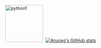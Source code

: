 <a href="https://www.credly.com/badges/8ec579ef-8f64-4069-a930-04b1b80f2278" target="_blank"><img src="https://images.credly.com/size/340x340/images/68c0b94d-f6ac-40b1-a0e0-921439eb092e/image.png" alt="python1" width="120" /></a>&nbsp;
[![Anurag's GitHub stats](https://github-readme-stats.vercel.app/api?username=JoaoNobre11&show_icons=true&theme=dracula)](https://github.com/JoaoNobre11/github-readme-stats)

